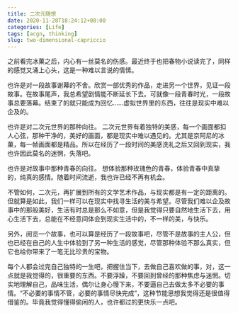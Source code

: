 ```yaml
---
title: 二次元随想
date: 2020-11-28T18:24:12+08:00
categories: [Life]
tags: [acgn, thinking]
slug: two-dimensional-capriccio
---
```


之前看完冰菓之后，内心有一丝莫名的伤感。最近终于也把春物小说读完了，同样的感觉又涌上心头，这是一种难以言说的情愫。

也许是对一段故事谢幕的不舍。欣赏一部优秀的作品，走进另一个世界，见证一段故事。在故事尾声，我总希望剧情能不断延长下去。可就像一段青春时光，一段故事总要落幕。结束了的就只能成为回忆......虚拟世界里的东西，往往是现实中难以企及的。

也许是对二次元世界的那种向往。 二次元世界有着独特的美感，每一个画面都扣人心弦，那种干净的，美好的画面，都是现实中难以遇见的。尤其是京阿尼的冰菓，每一帧画面都是精品。所以在经历了一段时间的美感洗礼之后又回到现实，我也许因此莫名的迷惘，失落吧。

也许是对故事中那种青春的向往。 想体验那种玫瑰色的青春，体验青春中真挚的，纯真的感情。随着时间流逝，我也许已经不再有机会。

不管如何，二次元，再扩展到所有的文学艺术作品，与现实都是有一定的距离的。但就算是如此，我们一样可以在现实中找寻生活的美与希望。尽管我们难以企及故事中的那般美好，生活有时总是那么不如意，但是我觉得只要自然地生活下去，用心生活下去，总能在不经意间体会到现实生活中的，不一样的美，与快乐。

另外，阅览一个故事，也可以算是经历了一段故事吧，尽管不是故事的主人公，但也已经在自己的人生中体验到了另一种生活的感觉，尽管那种体验不那么真实，但它也给你带来了一笔无比珍贵的宝物。

每个人都会过完自己独特的一生吧，把握住当下，去做自己喜欢做的事，对，这一点就是我觉得的，很重要的东西。不要浮躁，不要回到曾经的那种焦虑与迷惘。切实地理解自己，品味生活，偶尔让身心慢下来，不要逼自己去做太多不必要的事情。“不必要的事情不管，必要的事情尽快完成”，这种节能思想我觉得还是很值得借鉴的。毕竟我觉得懂得偷闲的人，也许都过的更快乐一点吧。
